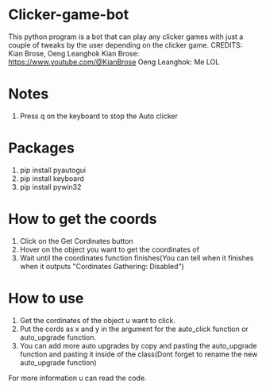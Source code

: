 # Clicker-game-bot

This python program is a bot that can play any clicker games with just a couple of tweaks by the user depending on the clicker game.
CREDITS: Kian Brose, Oeng Leanghok
Kian Brose: https://www.youtube.com/@KianBrose
Oeng Leanghok: Me LOL

# Notes

1. Press q on the keyboard to stop the Auto clicker

# Packages

1. pip install pyautogui
2. pip install keyboard
3. pip install pywin32

# How to get the coords

1. Click on the Get Cordinates button
2. Hover on the object you want to get the coordinates of
3. Wait until the coordinates function finishes(You can tell when it finishes when it outputs "Cordinates Gathering: Disabled")

# How to use

1. Get the cordinates of the object u want to click.
2. Put the cords as x and y in the argument for the auto_click function or auto_upgrade function.
3. You can add more auto upgrades by copy and pasting the auto_upgrade function and pasting it inside of the class(Dont forget to rename the new auto_upgrade function)

For more information u can read the code.
